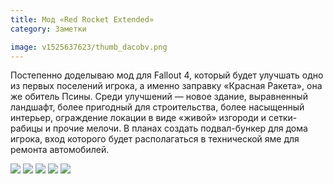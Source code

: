 ```yaml
---
title: Мод «Red Rocket Extended»
category: Заметки

image: v1525637623/thumb_dacobv.png
---
```


Постепенно доделываю мод для Fallout 4, который будет улучшать одно из первых поселений игрока, а именно заправку «Красная Ракета», она же обитель Псины. Среди улучшений — новое здание, выравненный ландшафт, более пригодный для строительства, более насыщенный интерьер, ограждение локации в виде «живой» изгороди и сетки-рабицы и прочие мелочи. В планах создать подвал-бункер для дома игрока, вход которого будет располагаться в технической яме для ремонта автомобилей.

<!-- more -->

<div full class="outer space">
	<div class="fotorama">
		<img src="https://res.cloudinary.com/milkleaks/image/upload/v1519046136/01_suakvv.png" />
		<img src="https://res.cloudinary.com/milkleaks/image/upload/v1519046130/02_beqdwp.png" />
		<img src="https://res.cloudinary.com/milkleaks/image/upload/v1519046129/03_ramzq7.png" />
		<img src="https://res.cloudinary.com/milkleaks/image/upload/v1519046130/04_oa3ri1.png" />
		<img src="https://res.cloudinary.com/milkleaks/image/upload/v1519046126/05_egdfsf.png" />
	</div>
</div>